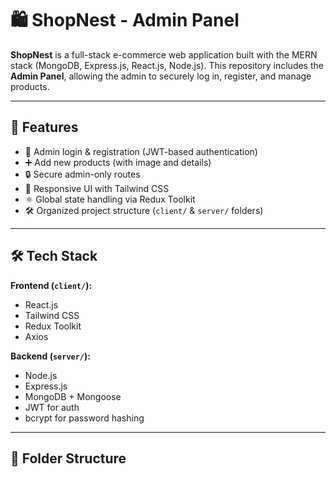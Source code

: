 # 🛍️ ShopNest - Admin Panel

**ShopNest** is a full-stack e-commerce web application built with the MERN stack (MongoDB, Express.js, React.js, Node.js). This repository includes the **Admin Panel**, allowing the admin to securely log in, register, and manage products.

---

## 🔑 Features

- 🔐 Admin login & registration (JWT-based authentication)
- ➕ Add new products (with image and details)
- 🔒 Secure admin-only routes
- 🎨 Responsive UI with Tailwind CSS
- ⚛️ Global state handling via Redux Toolkit
- 🛠️ Organized project structure (`client/` & `server/` folders)

---

## 🛠️ Tech Stack

**Frontend (`client/`):**
- React.js
- Tailwind CSS
- Redux Toolkit
- Axios

**Backend (`server/`):**
- Node.js
- Express.js
- MongoDB + Mongoose
- JWT for auth
- bcrypt for password hashing

---

## 📁 Folder Structure


